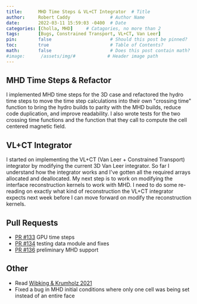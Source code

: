 ```yaml
---
title:      MHD Time Steps & VL+CT Integrator  # Title
author:     Robert Caddy               # Author Name
date:       2022-03-11 15:59:03 -0400  # Date
categories: [Cholla, MHD]     # Catagories, no more than 2
tags:       [Bugs, Constrained Transport, VL+CT, Van Leer]                     # Tags, any number
pin:        false                      # Should this post be pinned?
toc:        true                       # Table of Contents?
math:       false                      # Does this post contain math?
#image:      /assets/img/#            # Header image path
---
```


## MHD Time Steps & Refactor

I implemented MHD time steps for the 3D case and refactored the hydro time steps
to move the time step calculations into their own "crossing time" function to
bring the hydro builds to parity with the MHD builds, reduce code duplication,
and improve readability. I also wrote tests for the two crossing time functions
and the function that they call to compute the cell centered magnetic field.

## VL+CT Integrator

I started on implementing the VL+CT (Van Leer + Constrained Transport)
integrator by modifying the current 3D Van Leer integrator. So far I understand
how the integrator works and I've gotten all the required arrays allocated and
deallocated. My next step is to work on modifying the interface reconstruction
kernels to work with MHD. I need to do some re-reading on exactly what kind of
reconstruction the VL+CT integrator expects next week before I can move forward
on modify the reconstruction kernels.

## Pull Requests

- [PR #133](https://github.com/cholla-hydro/cholla/pull/133) GPU time steps
- [PR #134](https://github.com/cholla-hydro/cholla/pull/134) testing data module and fixes
- [PR #136](https://github.com/cholla-hydro/cholla/pull/136) preliminary MHD support

## Other

- Read [Wibking & Krumholz 2021](https://arxiv.org/abs/2105.04136)
- Fixed a bug in MHD initial conditions where only one cell was being set
  instead of an entire face
